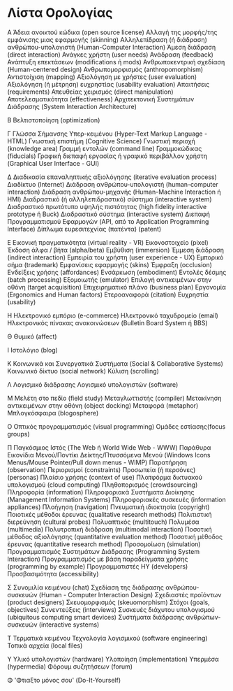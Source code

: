 # Λίστα Ορολογίας

Α
Άδεια ανοικτού κώδικα (open source license)
Αλλαγή της μορφής/της εμφάνισης μιας εφαρμογής (skinning)
Αλληλεπίδραση (ή διάδραση) ανθρώπου-υπολογιστή (Human-Computer Interaction)
Άμεση διάδραση (direct interaction)
Ανάγκες χρήστη (user needs)
Ανάδραση (feedback)
Ανάπτυξη επεκτάσεων (modifications ή mods)
Ανθρωποκεντρική σχεδίαση (Human-centered design)
Ανθρωπομορφισμός (anthropomorphism)
Αντιστοίχιση (mapping)
Αξιολόγηση με χρήστες (user evaluation)
Αξιολόγηση (ή μέτρηση) ευχρηστίας (usability evaluation)
Aπαιτήσεις (requirements)
Απευθείας χειρισμός (direct manipulation)
Αποτελεσματικότητα (effectiveness)
Αρχιτεκτονική Συστημάτων Διάδρασης (System Interaction Architecture)

Β
Βελτιστοποίηση (optimization)

Γ
Γλώσσα Σήμανσης Υπερ-κειμένου (Hyper-Text Markup Language - HTML)
Γνωστική επιστήμη (Cognitive Science)
Γνωστική περιοχή (knowledge area)
Γραμμή εντολών (command line)
Γραμμοκώδικας (fiducials)
Γραφική διεπαφή εργασίας ή γραφικό περιβάλλον χρήστη  (Graphical User Interface - GUI)

Δ
Διαδικασία επαναληπτικής αξιολόγησης (iterative evaluation process)
Διαδίκτυο (Internet)
Διάδραση ανθρώπου-υπολογιστή (human-computer interaction)
Διάδραση ανθρώπου-μηχανής (Human-Machine Interaction ή HMI)
Διαδραστικό (ή αλληλεπιδραστικό) σύστημα (interactive system)
Διαδραστικό πρωτότυπο υψηλής πιστότητας (high fidelity interactive prototype ή Buck)
Διαδραστικό σύστημα (interactive system)
Διεπαφή Προγραμματισμού Εφαρμογών (API, από το Application Programming Interface)
Δίπλωμα ευρεσιτεχνίας (πατέντα) (patent)

Ε
Εικονική πραγματικότητα (virtual reality - VR)
Εικονοστοιχείο (pixel)
Έκδοση άλφα / βήτα (alpha/beta)
Εμβύθιση (immersion)
Έμμεση διάδραση (indirect interaction)
Εμπειρία του χρήστη (user experience - UX)
Εμπορικό σήμα (trademark)
Εμφανίσεις εφαρμογής (skins)
Έμφραξη (occlusion)
Ενδείξεις χρήσης (affordances)
Ενσάρκωση (embodiment)
Εντολές δέσμης (batch processing)
Εξομοιωτής (emulator)
Επιλογή αντικειμένων στην οθόνη (target acquisition)
Επιχειρηματικό πλάνο (business plan)
Εργονομία (Ergonomics and Human factors)
Ετεροαναφορά (citation)
Ευχρηστία (usability)

Η
Ηλεκτρονικό εμπόριο (e-commerce)
Ηλεκτρονικό ταχυδρομείο (email)
Hλεκτρονικός πίνακας ανακοινώσεων (Bulletin Board System ή BBS)

Θ
Θυμικό (affect)

Ι
Ιστολόγιο (blog)

Κ
Κοινωνικά και Συνεργατικά Συστήματα (Social & Collaborative Systems)
Kοινωνικό δίκτυο (social network)
Kύλιση (scrolling)

Λ
Λογισμικό διάδρασης
Λογισμικό υπολογιστών (software)

Μ
Μελέτη στο πεδίο (field study)
Μεταγλωττιστής (compiler)
Μετακίνηση αντικειμένων στην οθόνη (object docking)
Mεταφορά (metaphor)
Μπλογκόσφαιρα (blogosphere)

Ο
Οπτικός προγραμματισμός (visual programming)
Ομάδες εστίασης(focus groups)

Π
Παγκόσμιος Ιστός (The Web ή World Wide Web - WWW)
Παράθυρα Εικονίδια Μενού/Ποντίκι Δείκτης/Πτυσσόμενα Μενού (Windows Icons Menus/Mouse Pointer/Pull down menus - WIMP)
Παρατήρηση (observation)
Περιορισμοί (constraints)
Προσωπεία (ή περσόνες) (personas)
Πλαίσιο χρήσης (context of use)
Πλατφόρμα δικτυακού υπολογισμού (cloud computing)
Πληθοπορισμός (crowdsourcing)
Πληροφορία (information)
Πληροφοριακά Συστήματα Διοίκησης (Management Information Systems)
Πληροφοριακές συσκευές (information appliances)
Πλοήγηση (navigation)
Πνευματική ιδιοκτησία (copyright)
Ποιοτικές μέθοδοι έρευνας (qualitative research methods)
Πολιτιστική διερεύνηση (cultural probes)
Πολυαπτικός (multitouch)
Πολυμέσα (multimedia)
Πολυτροπική διάδραση (multimodal interaction)
Ποσοτική μέθοδος αξιολόγησης (quantitative evaluation method)
Ποσοτική μέθοδος έρευνας (quantitative research method)
Προσομοίωση (simulation)
Προγραμματισμός Συστημάτων Διάδρασης (Programming System Interaction)
Προγραμματισμός με βάση παραδείγματα χρήσης (programming by example)
Προγραμματιστές ΗΥ (developers)
Προσβασιμότητα (accessibility)

Σ
Συνομιλία κειμένου (chat)
Σχεδίαση της διάδρασης ανθρώπου-συσκευών (Human - Computer Interaction Design)
Σχεδιαστές προϊόντων (product designers)
Σκευομορφισμός (skeuomorphism)
Στόχοι (goals, objectives)
Συνεντεύξεις (interviews)
Συσκευές διάχυτου υπολογισμού (ubiquitous computing smart devices)
Συστήματα διάδρασης ανθρώπων-συσκευών (interactive systems)

Τ
Τερματικά κειμένου
Τεχνολογία λογισμικού (software engineering)
Τοπικά αρχεία (local files)

Υ
Υλικό υπολογιστών (hardware)
Υλοποίηση (implementation)
Υπερμέσα (hypermedia)
Φόρουμ συζητήσεων (forum)

Φ
'Φτιαξτο μόνος σου' (Do-It-Yourself)
